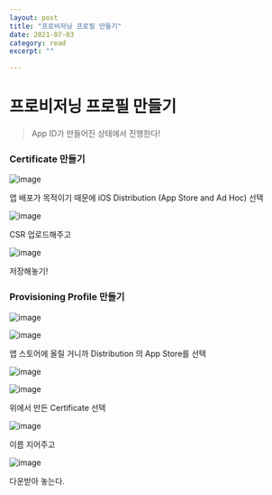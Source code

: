 ```yaml
---
layout: post
title: "프로비저닝 프로필 만들기" 
date: 2021-07-03
category: read 
excerpt: ""

---
```


# 프로비저닝 프로필 만들기

> App ID가 만들어진 상태에서 진행한다!

### Certificate 만들기

![image](https://user-images.githubusercontent.com/28949235/124351173-c4e95180-dc33-11eb-980a-6116bb3e5110.png)

앱 배포가 목적이기 때문에 iOS Distribution (App Store and Ad Hoc) 선택

![image](https://user-images.githubusercontent.com/28949235/124351184-d5013100-dc33-11eb-98d6-6f941decbfde.png)

CSR 업로드해주고

![image](https://user-images.githubusercontent.com/28949235/124351206-f4985980-dc33-11eb-87a4-df64d0bdf460.png)

저장해놓기!



### Provisioning Profile 만들기

![image](https://user-images.githubusercontent.com/28949235/124351038-11805d00-dc33-11eb-99f8-1d53720af860.png)

![image](https://user-images.githubusercontent.com/28949235/124351051-1ba25b80-dc33-11eb-92c2-c8e6d9ffdc95.png)

앱 스토어에 올릴 거니까 Distribution 의 App Store를 선택

![image](https://user-images.githubusercontent.com/28949235/124351056-2ceb6800-dc33-11eb-8e99-92d7c38c6aed.png)

![image](https://user-images.githubusercontent.com/28949235/124351300-87d18f00-dc34-11eb-9062-4e66e4f8a957.png)

위에서 만든 Certificate 선택

![image](https://user-images.githubusercontent.com/28949235/124351323-a2a40380-dc34-11eb-9cd1-9a0cfd5db414.png)

이름 지어주고

![image](https://user-images.githubusercontent.com/28949235/124351333-afc0f280-dc34-11eb-90a6-4d5e64657cdf.png)

다운받아 놓는다.

